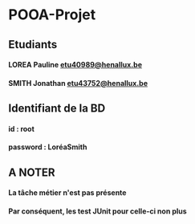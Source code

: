 # POOA-Projet
## Etudiants
#### LOREA Pauline   etu40989@henallux.be
#### SMITH Jonathan  etu43752@henallux.be

## Identifiant de la BD 
#### id : root
#### password : LoréaSmith

## A NOTER 
#### La tâche métier n'est pas présente 
#### Par conséquent, les test JUnit pour celle-ci non plus
